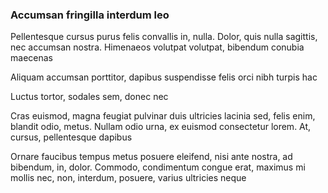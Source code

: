 ### Accumsan fringilla interdum leo

Pellentesque cursus purus felis convallis in, nulla. Dolor, quis nulla sagittis, nec accumsan nostra. Himenaeos volutpat volutpat, bibendum conubia maecenas

Aliquam accumsan porttitor, dapibus suspendisse felis orci nibh turpis hac

Luctus tortor, sodales sem, donec nec

Cras euismod, magna feugiat pulvinar duis ultricies lacinia sed, felis enim, blandit odio, metus. Nullam odio urna, ex euismod consectetur lorem. At, cursus, pellentesque dapibus

Ornare faucibus tempus metus posuere eleifend, nisi ante nostra, ad bibendum, in, dolor. Commodo, condimentum congue erat, maximus mi mollis nec, non, interdum, posuere, varius ultricies neque


